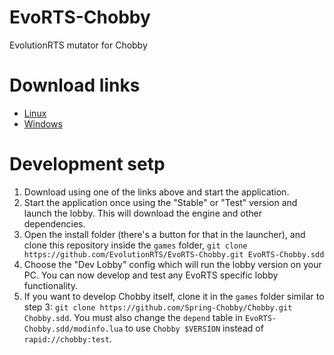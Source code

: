 # EvoRTS-Chobby

EvolutionRTS mutator for Chobby

# Download links

- [Linux](https://spring-launcher.ams3.digitaloceanspaces.com/EvolutionRTS/EvoRTS-Chobby/Evolution%20RTS.AppImage)
- [Windows](https://spring-launcher.ams3.digitaloceanspaces.com/EvolutionRTS/EvoRTS-Chobby/Evolution%20RTS.exe)

# Development setp

1. Download using one of the links above and start the application.
2. Start the application once using the "Stable" or "Test" version and launch the lobby. This will download the engine and other dependencies.
3. Open the install folder (there's a button for that in the launcher), and clone this repository inside the `games` folder, `git clone https://github.com/EvolutionRTS/EvoRTS-Chobby.git EvoRTS-Chobby.sdd`
4. Choose the "Dev Lobby" config which will run the lobby version on your PC. You can now develop and test any EvoRTS specific lobby functionality.
5. If you want to develop Chobby itself, clone it in the `games` folder similar to step 3: `git clone https://github.com/Spring-Chobby/Chobby.git Chobby.sdd`. You must also change the `depend` table in `EvoRTS-Chobby.sdd/modinfo.lua` to use `Chobby $VERSION` instead of `rapid://chobby:test`.
